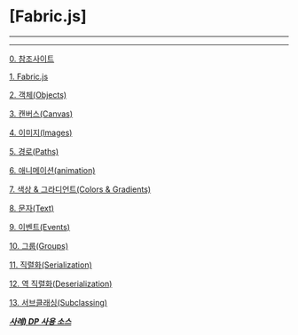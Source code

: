 # [Fabric.js]

---



---

[0. 참조사이트](%5BFabric%20js%5D%20f2d3d0d0e3344ccbac67f30c7ccd4b21/0%20%EB%AA%A9%EC%B0%A8&%EC%B0%B8%EC%A1%B0%20a804bb070c644f9faa0884ca2b50d69b.md)

[1. Fabric.js](%5BFabric%20js%5D%20f2d3d0d0e3344ccbac67f30c7ccd4b21/1%20Fabric%20js%20759b048dc99d4003bffbc7e86e554a57.md)

[2. 객체(Objects)](%5BFabric%20js%5D%20f2d3d0d0e3344ccbac67f30c7ccd4b21/2%20%EA%B0%9D%EC%B2%B4(Objects)%20d5af756b20fa4769ba923e68a3c9e5b3.md)

[3. 캔버스(Canvas)](%5BFabric%20js%5D%20f2d3d0d0e3344ccbac67f30c7ccd4b21/3%20%EC%BA%94%EB%B2%84%EC%8A%A4(Canvas)%20264033ea0295434586d6943fa7a6c06b.md)

[4. 이미지(Images)](%5BFabric%20js%5D%20f2d3d0d0e3344ccbac67f30c7ccd4b21/4%20%EC%9D%B4%EB%AF%B8%EC%A7%80(Images)%20c9d2d99a1adf4514a250f0afcd51d9a0.md)

[5. 경로(Paths)](%5BFabric%20js%5D%20f2d3d0d0e3344ccbac67f30c7ccd4b21/5%20%EA%B2%BD%EB%A1%9C(Paths)%200bedad0faeb94c5d87a55e4a920955ce.md)

[6. 애니메이션(animation)](%5BFabric%20js%5D%20f2d3d0d0e3344ccbac67f30c7ccd4b21/6%20%EC%95%A0%EB%8B%88%EB%A9%94%EC%9D%B4%EC%85%98(animation)%20a552b351640e4023abb42d090260dce4.md)

[7. 색상 & 그라디언트(Colors & Gradients)](%5BFabric%20js%5D%20f2d3d0d0e3344ccbac67f30c7ccd4b21/7%20%EC%83%89%EC%83%81%20&%20%EA%B7%B8%EB%9D%BC%EB%94%94%EC%96%B8%ED%8A%B8(Colors%20&%20Gradients)%20960aa526dc034b319b4bac0f257e97a1.md)

[8. 문자(Text)](%5BFabric%20js%5D%20f2d3d0d0e3344ccbac67f30c7ccd4b21/8%20%EB%AC%B8%EC%9E%90(Text)%20675f7147827a46c894f4b1a72d60dcbd.md)

[9. 이벤트(Events)](%5BFabric%20js%5D%20f2d3d0d0e3344ccbac67f30c7ccd4b21/9%20%EC%9D%B4%EB%B2%A4%ED%8A%B8(Events)%200e1f86a9d7cb4cf49849f0325ad4c5b8.md)

[10. 그룹(Groups)](%5BFabric%20js%5D%20f2d3d0d0e3344ccbac67f30c7ccd4b21/10%20%EA%B7%B8%EB%A3%B9(Groups)%2055854875a06b4242bce06ae163c0d57f.md)

[11. 직렬화(Serialization)](%5BFabric%20js%5D%20f2d3d0d0e3344ccbac67f30c7ccd4b21/11%20%EC%A7%81%EB%A0%AC%ED%99%94(Serialization)%20e74c501a12484ac1a3532541863cd344.md)

[12. 역 직렬화(Deserialization)](%5BFabric%20js%5D%20f2d3d0d0e3344ccbac67f30c7ccd4b21/12%20%EC%97%AD%EC%A7%81%EB%A0%AC%ED%99%94(Deserialization)%20281d044c2b4945ef88eae616daf74ea2.md)

[13. 서브클래싱(Subclassing)](%5BFabric%20js%5D%20f2d3d0d0e3344ccbac67f30c7ccd4b21/13%20%EC%84%9C%EB%B8%8C%ED%81%B4%EB%9E%98%EC%8B%B1(Subclassing)%2011c54d343dd840ddaa774ace9f491c22.md)

[***사례) DP 사용 소스***](%5BFabric%20js%5D%20f2d3d0d0e3344ccbac67f30c7ccd4b21/14%20DP%EC%82%AC%EC%9A%A9%EC%82%AC%EB%A1%80%2011c54d343dd840ddaa774ace9f491c22.md)